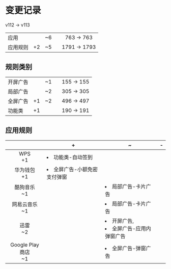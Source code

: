 # 变更记录

v112 -> v113

||||||
|-|:-:|:-:|:-:|:-:|
|应用||~6||763 -> 763|
|应用规则|+2|~5||1791 -> 1793|

## 规则类别

||||||
|-|:-:|:-:|:-:|:-:|
|开屏广告||~1||155 -> 155|
|局部广告||~2||305 -> 305|
|全屏广告|+1|~2||496 -> 497|
|功能类|+1|||190 -> 191|

## 应用规则

||+|~|-|
|:-:|-|-|-|
|WPS<br>+1|<li>功能类-自动签到|||
|华为钱包<br>+1|<li>全屏广告-小额免密支付弹窗|||
|酷狗音乐<br>~1||<li>局部广告-卡片广告||
|网易云音乐<br>~1||<li>局部广告-卡片广告||
|迅雷<br>~2||<li>开屏广告,<li>全屏广告-应用内弹窗广告||
|Google Play 商店<br>~1||<li>全屏广告-弹窗广告||
